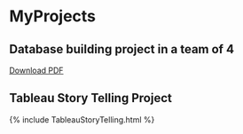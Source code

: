 # MyProjects

## Database building project in a team of 4 

   [Download PDF]("https://Molungoa.github.io/MyProjects/DatabaseProject.pdf")
   

   ## Tableau Story Telling Project
   {% include TableauStoryTelling.html %}
